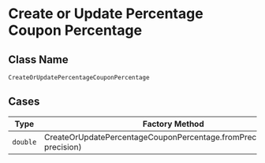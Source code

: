 
# Create or Update Percentage Coupon Percentage

## Class Name

`CreateOrUpdatePercentageCouponPercentage`

## Cases

| Type | Factory Method |
|  --- | --- |
| `double` | CreateOrUpdatePercentageCouponPercentage.fromPrecision(double precision) |

